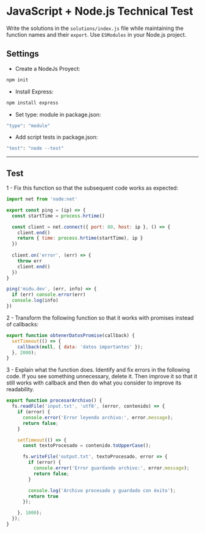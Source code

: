 # JavaScript + Node.js Technical Test

Write the solutions in the `solutions/index.js` file while maintaining the function names and their `export`. Use `ESModules` in your Node.js project.

## Settings

* Create a NodeJs Proyect:
```bash
npm init
```

* Install Express:
```bash
npm install express
```

* Set type: module in package.json:
```bash
"type": "module"
```

* Add script tests in package.json:
```bash
"test": "node --test"
```


---

## Test 


1 - Fix this function so that the subsequent code works as expected:

```javascript
import net from 'node:net'

export const ping = (ip) => {
  const startTime = process.hrtime()

  const client = net.connect({ port: 80, host: ip }, () => {
    client.end()
    return { time: process.hrtime(startTime), ip }
  })
  
  client.on('error', (err) => {
    throw err
    client.end()
  })
}

ping('midu.dev', (err, info) => {
  if (err) console.error(err)
  console.log(info)
})
```

2 - Transform the following function so that it works with promises instead of callbacks:

```javascript
export function obtenerDatosPromise(callback) {
  setTimeout(() => {
    callback(null, { data: 'datos importantes' });
  }, 2000);
}
```


3 - Explain what the function does. Identify and fix errors in the following code. If you see something unnecessary, delete it. Then improve it so that it still works with callback and then do what you consider to improve its readability.

```javascript
export function procesarArchivo() {
  fs.readFile('input.txt', 'utf8', (error, contenido) => {
    if (error) {
      console.error('Error leyendo archivo:', error.message);
      return false;
    }

    setTimeout(() => {
      const textoProcesado = contenido.toUpperCase();

      fs.writeFile('output.txt', textoProcesado, error => {
        if (error) {
          console.error('Error guardando archivo:', error.message);
          return false;
        }

        console.log('Archivo procesado y guardado con éxito');
        return true
      });

    }, 1000);
  });
}
```